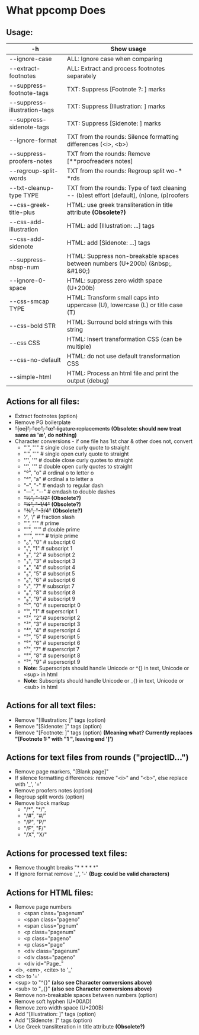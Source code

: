 # What ppcomp Does

## Usage:

| -h                           | Show usage                                                   |
| ---------------------------- | ------------------------------------------------------------ |
| --ignore-case                | ALL: Ignore case when comparing                              |
| --extract-footnotes          | ALL: Extract and process footnotes separately                |
| --suppress-footnote-tags     | TXT: Suppress [Footnote ?: ] marks                           |
| --suppress-illustration-tags | TXT: Suppress [Illustration: ] marks                         |
| --suppress-sidenote-tags     | TXT: Suppress [Sidenote: ] marks                             |
| --ignore-format              | TXT from the rounds: Silence formatting differences (\<i>, \<b>) |
| --suppress-proofers-notes    | TXT from the rounds: Remove [**proofreaders notes]           |
| --regroup-split-words        | TXT from the rounds: Regroup split wo-* *rds                 |
| --txt-cleanup-type TYPE      | TXT from the rounds: Type of text cleaning -- (b)est effort [default], (n)one, (p)roofers |
| --css-greek-title-plus       | HTML: use greek transliteration in title attribute **(Obsolete?)** |
| --css-add-illustration       | HTML: add [Illustration: ...] tags                           |
| --css-add-sidenote           | HTML: add [Sidenote: ...] tags                               |
| --suppress-nbsp-num          | HTML: Suppress non-breakable spaces between numbers (U+200b) (\&nbsp;, \&#160;) |
| --ignore-0-space             | HTML: suppress zero width space (U+200b)                     |
| --css-smcap TYPE             | HTML: Transform small caps into uppercase (U), lowercase (L) or title case (T) |
| --css-bold STR               | HTML: Surround bold strings with this string                 |
| --css CSS                    | HTML: Insert transformation CSS (can be multiple)            |
| --css-no-default             | HTML: do not use default transformation CSS                  |
| --simple-html                | HTML: Process an html file and print the output (debug)      |

## Actions for all files:

- Extract footnotes (option)
- Remove PG boilerplate
- ~~"[oe]", "oe", "œ" ligature replacements~~ **(Obsolete: should now treat same as 'æ', do nothing)**
- Character conversions - if one file has 1st char & other does not, convert
  - "’", "'"  # single close curly quote to straight
  - "‘", "'"  # single open curly quote to straight
  - '”', '"'  # double close curly quotes to straight
  - '“', '"'  # double open curly quotes to straight
  - "º", "o"  # ordinal o to letter o
  - "ª", "a"  # ordinal a to letter a
  - "–", "-"  # endash to regular dash
  - "—", "--" # emdash to double dashes
  - ~~"½", "-1/2"~~ **(Obsolete?)**
  - ~~"¼", "-1/4"~~ **(Obsolete?)**
  - ~~"¾", "-3/4"~~ **(Obsolete?)**
  - '⁄', '/'   # fraction slash
  - "′", "'"   # prime
  - "″", "''"  # double prime
  - "‴", "'''" # triple prime
  - "₀", "0"  # subscript 0
  - "₁", "1"  # subscript 1
  - "₂", "2"  # subscript 2
  - "₃", "3"  # subscript 3
  - "₄", "4"  # subscript 4
  - "₅", "5"  # subscript 5
  - "₆", "6"  # subscript 6
  - "₇", "7"  # subscript 7
  - "₈", "8"  # subscript 8
  - "₉", "9"  # subscript 9
  - "⁰", "0"  # superscript 0
  - "¹", "1"  # superscript 1
  - "²", "2"  # superscript 2
  - "³", "3"  # superscript 3
  - "⁴", "4"  # superscript 4
  - "⁵", "5"  # superscript 5
  - "⁶", "6"  # superscript 6
  - "⁷", "7"  # superscript 7
  - "⁸", "8"  # superscript 8
  - "⁹", "9"  # superscript 9
  - **Note:** Superscripts should handle Unicode or ^{} in text, Unicode or \<sup> in html
  - **Note:** Subscripts should handle Unicode or _{} in text, Unicode or \<sub> in html

## Actions for all text files:

- Remove "[Illustration: ]" tags (option)
- Remove "[Sidenote: ]" tags (option)
- Remove "[Footnote: ]" tags (option) **(Meaning what? Currently replaces "[Footnote 1:" with "1 ", leaving end ']')**

## Actions for text files from rounds ("projectID...")

- Remove page markers, "[Blank page]"
- If silence formatting differences: remove "\<i>" and "\<b>", else replace with '_', '='
- Remove proofers notes (option)
- Regroup split words (option)
- Remove block markup
  - "/\*", "\*/",
  - "/#", "#/"
  - "/P", "P/"
  - "/F", "F/"
  - "/X", "X/"

## Actions for processed text files:

- Remove thought breaks "*     *     *     *     *"
- If ignore format remove '_', '-' **(Bug: could be valid characters)**

## Actions for HTML files:

- Remove page numbers
  - \<span class="pagenum"
  - \<span class="pageno"
  - \<span class="pgnum"
  - \<p class="pagenum"
  - \<p class="pageno"
  - \<p class="page"
  - \<div class="pagenum"
  - \<div class="pageno"
  - \<div id="Page_"
- \<i>, \<em>, \<cite> to '_'
- \<b> to '='
- \<sup> to "^{}" **(also see Character conversions above)**
- \<sub> to "_{}" **(also see Character conversions above)**
- Remove non-breakable spaces between numbers (option)
- Remove soft hyphen (U+00AD)
- Remove zero width space (U+200B)
- Add "[Illustration: ]" tags (option)
- Add "[Sidenote: ]" tags (option)
- Use Greek transliteration in title attribute **(Obsolete?)**

